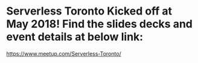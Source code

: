 # Serverless Toronto Kicked off at May 2018! Find the slides decks and event details at below link:

https://www.meetup.com/Serverless-Toronto/

